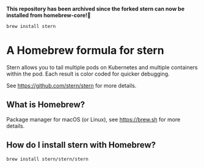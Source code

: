 **This repository has been archived since the forked stern can now be installed from homebrew-core!:tada:**

```
brew install stern
```

# A Homebrew formula for stern

Stern allows you to tail multiple pods on Kubernetes and multiple containers within the pod. Each result is color coded for quicker debugging.

See https://github.com/stern/stern for more details.

## What is Homebrew?

Package manager for macOS (or Linux), see https://brew.sh for more details.

## How do I install stern with Homebrew?

```
brew install stern/stern/stern
```
